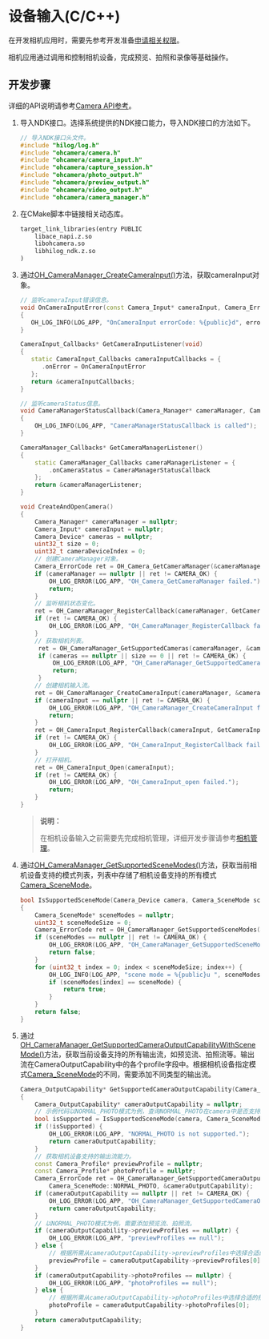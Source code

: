 # 设备输入(C/C++)
<!--Kit: Camera Kit-->
<!--Subsystem: Multimedia-->
<!--Owner: @qano-->
<!--Designer: @leo_ysl-->
<!--Tester: @xchaosioda-->
<!--Adviser: @zengyawen-->

在开发相机应用时，需要先参考开发准备[申请相关权限](camera-preparation.md)。

相机应用通过调用和控制相机设备，完成预览、拍照和录像等基础操作。

## 开发步骤

详细的API说明请参考[Camera API参考](../../reference/apis-camera-kit/capi-oh-camera.md)。

1. 导入NDK接口。选择系统提供的NDK接口能力，导入NDK接口的方法如下。

   ```c++
   // 导入NDK接口头文件。
   #include "hilog/log.h"
   #include "ohcamera/camera.h"
   #include "ohcamera/camera_input.h"
   #include "ohcamera/capture_session.h"
   #include "ohcamera/photo_output.h"
   #include "ohcamera/preview_output.h"
   #include "ohcamera/video_output.h"
   #include "ohcamera/camera_manager.h"
   ```

2. 在CMake脚本中链接相关动态库。

   ```txt
   target_link_libraries(entry PUBLIC
       libace_napi.z.so
       libohcamera.so
       libhilog_ndk.z.so
   )
   ```

3. 通过[OH_CameraManager_CreateCameraInput()](../../reference/apis-camera-kit/capi-camera-manager-h.md#oh_cameramanager_createcamerainput)方法，获取cameraInput对象。
   ```c++
   // 监听cameraInput错误信息。
   void OnCameraInputError(const Camera_Input* cameraInput, Camera_ErrorCode errorCode)
   {
      OH_LOG_INFO(LOG_APP, "OnCameraInput errorCode: %{public}d", errorCode);
   }

   CameraInput_Callbacks* GetCameraInputListener(void)
   {
      static CameraInput_Callbacks cameraInputCallbacks = {
         .onError = OnCameraInputError
      };
      return &cameraInputCallbacks;
   }
   ```
   ```c++
   // 监听cameraStatus信息。
   void CameraManagerStatusCallback(Camera_Manager* cameraManager, Camera_StatusInfo* status)
   {
       OH_LOG_INFO(LOG_APP, "CameraManagerStatusCallback is called");
   }

   CameraManager_Callbacks* GetCameraManagerListener()
   {
       static CameraManager_Callbacks cameraManagerListener = {
           .onCameraStatus = CameraManagerStatusCallback
       };
       return &cameraManagerListener;
   }
   ```
   ```c++
   void CreateAndOpenCamera()
   {
       Camera_Manager* cameraManager = nullptr;
       Camera_Input* cameraInput = nullptr;
       Camera_Device* cameras = nullptr;
       uint32_t size = 0;
       uint32_t cameraDeviceIndex = 0;
       // 创建CameraManager对象。
       Camera_ErrorCode ret = OH_Camera_GetCameraManager(&cameraManager);
       if (cameraManager == nullptr || ret != CAMERA_OK) {
           OH_LOG_ERROR(LOG_APP, "OH_Camera_GetCameraManager failed.");
           return;
       }
       // 监听相机状态变化。
       ret = OH_CameraManager_RegisterCallback(cameraManager, GetCameraManagerListener());
       if (ret != CAMERA_OK) {
           OH_LOG_ERROR(LOG_APP, "OH_CameraManager_RegisterCallback failed.");
       }
       // 获取相机列表。
        ret = OH_CameraManager_GetSupportedCameras(cameraManager, &cameras, &size);
        if (cameras == nullptr || size == 0 || ret != CAMERA_OK) {
            OH_LOG_ERROR(LOG_APP, "OH_CameraManager_GetSupportedCameras failed.");
            return;
        }
       // 创建相机输入流。
       ret = OH_CameraManager_CreateCameraInput(cameraManager, &cameras[cameraDeviceIndex], &cameraInput);
       if (cameraInput == nullptr || ret != CAMERA_OK) {
           OH_LOG_ERROR(LOG_APP, "OH_CameraManager_CreateCameraInput failed.");
           return;
       }
       ret = OH_CameraInput_RegisterCallback(cameraInput, GetCameraInputListener());
       if (ret != CAMERA_OK) {
           OH_LOG_ERROR(LOG_APP, "OH_CameraInput_RegisterCallback failed.");
       }
       // 打开相机。
       ret = OH_CameraInput_Open(cameraInput);
       if (ret != CAMERA_OK) {
           OH_LOG_ERROR(LOG_APP, "OH_CameraInput_open failed.");
           return;
       }
   }
   ```

   > **说明：**
   >
   > 在相机设备输入之前需要先完成相机管理，详细开发步骤请参考[相机管理](native-camera-device-management.md)。

4. 通过[OH_CameraManager_GetSupportedSceneModes()](../../reference/apis-camera-kit/capi-camera-manager-h.md#oh_cameramanager_getsupportedscenemodes)方法，获取当前相机设备支持的模式列表，列表中存储了相机设备支持的所有模式[Camera_SceneMode](../../reference/apis-camera-kit/capi-camera-h.md#camera_scenemode)。

   ```c++
   bool IsSupportedSceneMode(Camera_Device camera, Camera_SceneMode sceneMode)
   {
       Camera_SceneMode* sceneModes = nullptr;
       uint32_t sceneModeSize = 0;
       Camera_ErrorCode ret = OH_CameraManager_GetSupportedSceneModes(&camera, &sceneModes, &sceneModeSize);
       if (sceneModes == nullptr || ret != CAMERA_OK) {
           OH_LOG_ERROR(LOG_APP, "OH_CameraManager_GetSupportedSceneModes failed.");
           return false;
       }
       for (uint32_t index = 0; index < sceneModeSize; index++) {
           OH_LOG_INFO(LOG_APP, "scene mode = %{public}u ", sceneModes[index]);    // 获取相机指定模式。
           if (sceneModes[index] == sceneMode) {
               return true;
           }
       }
       return false;
   }
   ```

5. 通过[OH_CameraManager_GetSupportedCameraOutputCapabilityWithSceneMode()](../../reference/apis-camera-kit/capi-camera-manager-h.md#oh_cameramanager_getsupportedcameraoutputcapabilitywithscenemode)方法，获取当前设备支持的所有输出流，如预览流、拍照流等。输出流在CameraOutputCapability中的各个profile字段中。根据相机设备指定模式[Camera_SceneMode](../../reference/apis-camera-kit/capi-camera-h.md#camera_scenemode)的不同，需要添加不同类型的输出流。


   ```c++
   Camera_OutputCapability* GetSupportedCameraOutputCapability(Camera_Manager* cameraManager, Camera_Device &camera)
   {
       Camera_OutputCapability* cameraOutputCapability = nullptr;
       // 示例代码以NORMAL_PHOTO模式为例，查询NORMAL_PHOTO在camera中是否支持。
       bool isSupported = IsSupportedSceneMode(camera, Camera_SceneMode::NORMAL_PHOTO);
       if (!isSupported) {
           OH_LOG_ERROR(LOG_APP, "NORMAL_PHOTO is not supported.");
           return cameraOutputCapability;
       }
       // 获取相机设备支持的输出流能力。
       const Camera_Profile* previewProfile = nullptr;
       const Camera_Profile* photoProfile = nullptr;
       Camera_ErrorCode ret = OH_CameraManager_GetSupportedCameraOutputCapabilityWithSceneMode(cameraManager, &camera,
           Camera_SceneMode::NORMAL_PHOTO, &cameraOutputCapability);
       if (cameraOutputCapability == nullptr || ret != CAMERA_OK) {
           OH_LOG_ERROR(LOG_APP, "OH_CameraManager_GetSupportedCameraOutputCapability failed.");
           return cameraOutputCapability;
       }
       // 以NORMAL_PHOTO模式为例，需要添加预览流、拍照流。
       if (cameraOutputCapability->previewProfiles == nullptr) {
           OH_LOG_ERROR(LOG_APP, "previewProfiles == null");
       } else {
           // 根据所需从cameraOutputCapability->previewProfiles中选择合适的预览分辨率。
           previewProfile = cameraOutputCapability->previewProfiles[0];
       }
       if (cameraOutputCapability->photoProfiles == nullptr) {
           OH_LOG_ERROR(LOG_APP, "photoProfiles == null");
       } else {
           // 根据所需从cameraOutputCapability->photoProfiles中选择合适的拍照分辨率。
           photoProfile = cameraOutputCapability->photoProfiles[0];
       }
       return cameraOutputCapability;
   }
   ```